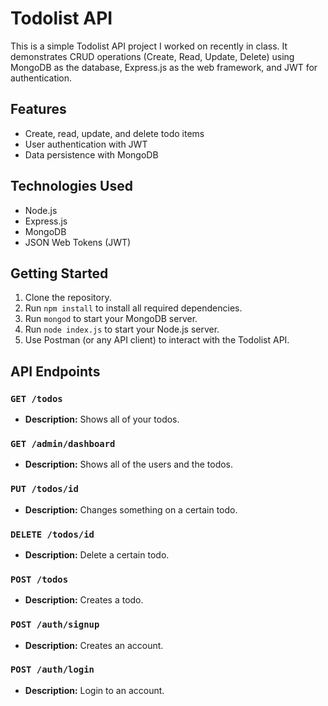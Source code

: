 # Todolist API

This is a simple Todolist API project I worked on recently in class. It demonstrates CRUD operations (Create, Read, Update, Delete) using MongoDB as the database, Express.js as the web framework, and JWT for authentication.

## Features

- Create, read, update, and delete todo items
- User authentication with JWT
- Data persistence with MongoDB

## Technologies Used

- Node.js
- Express.js
- MongoDB
- JSON Web Tokens (JWT)

## Getting Started

1. Clone the repository.
2. Run `npm install` to install all required dependencies.
3. Run `mongod` to start your MongoDB server.
4. Run `node index.js` to start your Node.js server.
5. Use Postman (or any API client) to interact with the Todolist API.

## API Endpoints

### `GET /todos`

- **Description:** Shows all of your todos.

### `GET /admin/dashboard`

- **Description:** Shows all of the users and the todos.

### `PUT /todos/id`

- **Description:** Changes something on a certain todo.

### `DELETE /todos/id`

- **Description:** Delete a certain todo.

### `POST /todos`

- **Description:** Creates a todo.

### `POST /auth/signup`

- **Description:** Creates an account.

### `POST /auth/login`

- **Description:** Login to an account.
